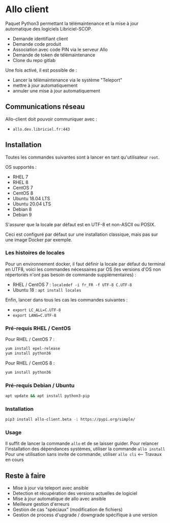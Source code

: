 # Allo client

Paquet Python3 permettant la télémaintenance et la mise à jour automatique des logiciels Libriciel-SCOP.
- Demande identifiant client
- Demande code produit
- Association avec code PIN via le serveur Allo
- Demande de token de télémaintenance
- Clone du repo gitlab

Une fois activé, il est possible de :
- Lancer la télémaintenance via le système "Teleport"
- mettre à jour automatiquement
- annuler une mise à jour automatiquement

## Communications réseau

Allo-client doit pouvoir communiquer avec :
- `allo.dev.libriciel.fr:443`

## Installation

Toutes les commandes suivantes sont à lancer en tant qu'utilisateur `root`.

OS supportés :
- RHEL 7
- RHEL 8
- CentOS 7
- CentOS 8
- Ubuntu 18.04 LTS
- Ubuntu 20.04 LTS
- Debian 8
- Debian 9

S'assurer que la locale par défaut est en UTF-8 et non-ASCII ou POSIX.

Ceci est configuré par défaut sur une installation classique, mais pas sur une image Docker par exemple.

### Les histoires de locales

Pour un environnement docker, il faut définir la locale par défaut du terminal en UTF8, 
voici les commandes nécessaires par OS (les versions d'OS non répertoriés n'ont pas besoin de commande supplémentaires) :

- RHEL / CentOS 7 : `localedef -i fr_FR -f UTF-8 C.UTF-8`
- Ubuntu 18 : `apt install locales`

Enfin, lancer dans tous les cas les commandes suivantes :
- `export LC_ALL=C.UTF-8`
- `export LANG=C.UTF-8`

### Pré-requis RHEL / CentOS

Pour RHEL / CentOS 7 :
```bash
yum install epel-release
yum install python36
```

Pour RHEL / CentOS 8 :
```bash
yum install python36
```

### Pré-requis Debian / Ubuntu

```bash
apt update && apt install python3-pip
```

### Installation

```bash
pip3 install allo-client.beta -i https://pypi.org/simple/
```

### Usage

Il suffit de lancer la commande `allo` et de se laisser guider.
Pour relancer l'installation des dépendances systèmes, utiliser la commande `allo install`
Pour une utilisation sans invite de commande, utiliser `allo cli` <-- Travaux en cours

## Reste à faire

- Mise à jour via teleport avec ansible
- Detection et récupération des versions actuelles de logiciel
- Mise à jour automatique de allo avec ansible
- Meilleure gestion d'erreurs
- Gestion de cas "spéciaux" (modification de fichiers)
- Gestion de process d'upgrade / downgrade spécifique à une version



